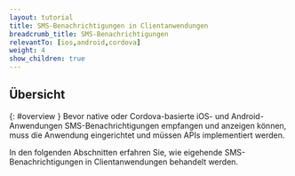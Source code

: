 ```yaml
---
layout: tutorial
title: SMS-Benachrichtigungen in Clientanwendungen
breadcrumb_title: SMS-Benachrichtigungen
relevantTo: [ios,android,cordova]
weight: 4
show_children: true
---
```

<!-- NLS_CHARSET=UTF-8 -->
## Übersicht
{: #overview }
Bevor native oder Cordova-basierte iOS- und Android-Anwendungen SMS-Benachrichtigungen empfangen und anzeigen können,
muss die Anwendung eingerichtet und müssen APIs implementiert werden. 

In den folgenden Abschnitten erfahren Sie, wie eigehende SMS-Benachrichtigungen in Clientanwendungen behandelt werden.  
